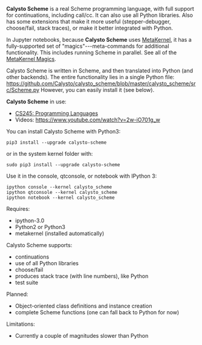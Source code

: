 **Calysto Scheme** is a real Scheme programming language, with full support for continuations, including call/cc. It can also use all Python libraries. Also has some extensions that make it more useful (stepper-debugger, choose/fail, stack traces), or make it better integrated with Python.

In Jupyter notebooks, because **Calysto Scheme** uses [MetaKernel](https://github.com/Calysto/metakernel/blob/master/README.rst), it has a fully-supported set of "magics"---meta-commands for additional functionality. This includes running Scheme in parallel. See all of the [MetaKernel Magics](https://github.com/Calysto/metakernel/blob/master/metakernel/magics/README.md).

Calysto Scheme is written in Scheme, and then translated into Python (and other backends). The entire functionality lies in a single Python file: https://github.com/Calysto/calysto_scheme/blob/master/calysto_scheme/src/Scheme.py However, you can easily install it (see below).

**Calysto Scheme** in use:

* [CS245: Programming Languages](https://athena.brynmawr.edu/jupyter/hub/dblank/public/CS245%20Programming%20Languages/2014-Fall/Programming%20Languages,%20Syllabus.ipynb)
* Videos: https://www.youtube.com/watch?v=2w-iO701g_w

You can install Calysto Scheme with Python3:

```
pip3 install --upgrade calysto-scheme
```

or in the system kernel folder with:

```
sudo pip3 install --upgrade calysto-scheme
```

Use it in the console, qtconsole, or notebook with IPython 3:

```
ipython console --kernel calysto_scheme
ipython qtconsole --kernel calysto_scheme
ipython notebook --kernel calysto_scheme
```

Requires:

* ipython-3.0
* Python2 or Python3
* metakernel (installed automatically)

Calysto Scheme supports:

* continuations
* use of all Python libraries
* choose/fail
* produces stack trace (with line numbers), like Python
* test suite

Planned:

* Object-oriented class definitions and instance creation
* complete Scheme functions (one can fall back to Python for now)

Limitations:

* Currently a couple of magnitudes slower than Python
